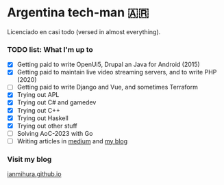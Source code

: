 # Argentina tech-man 🇦🇷

Licenciado en casi todo (versed in almost everything).

### TODO list: What I'm up to

- [x] Getting paid to write OpenUi5, Drupal an Java for Android (2015)
- [x] Getting paid to maintain live video streaming servers, and to write PHP (2020)
- [ ] Getting paid to write Django and Vue, and sometimes Terraform
- [x] Trying out APL
- [x] Trying out C# and gamedev
- [x] Trying out C++
- [x] Trying out Haskell
- [x] Trying out other stuff
- [ ] Solving AoC-2023 with Go
- [ ] Writing articles in [medium](https://medium.com/@mihura.ian) and [my blog](ianmihura.github.io)

### Visit my blog

[ianmihura.github.io](ianmihura.github.io)
